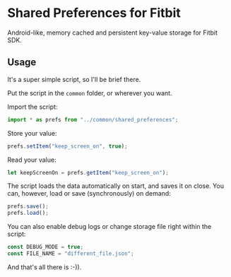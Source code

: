 # Shared Preferences for Fitbit
Android-like, memory cached and persistent key-value storage for Fitbit SDK.

## Usage
It's a super simple script, so I'll be brief there.

Put the script in the `common` folder, or wherever you want.

Import the script:
```javascript
import * as prefs from "../common/shared_preferences";
```

Store your value:
```javascript
prefs.setItem("keep_screen_on", true);
```

Read your value:
```javascript
let keepScreenOn = prefs.getItem("keep_screen_on");
```

The script loads the data automatically on start, and saves it on close. You can, however, load or save (synchronously) on demand:
```javascript
prefs.save();
prefs.load();
```

You can also enable debug logs or change storage file right within the script:
```javascript
const DEBUG_MODE = true;
const FILE_NAME = "different_file.json";
```

And that's all there is :-)).
